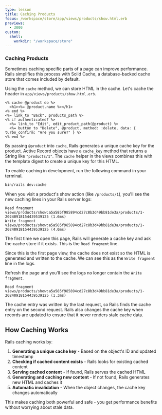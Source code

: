 ```yaml
---
type: lesson
title: Caching Products
focus: /workspace/store/app/views/products/show.html.erb
previews:
  - 3000
custom:
  shell:
    workdir: "/workspace/store"
---
```


### Caching Products

Sometimes caching specific parts of a page can improve performance. Rails simplifies this process with Solid Cache, a database-backed cache store that comes included by default.

Using the `cache` method, we can store HTML in the cache. Let's cache the header in `app/views/products/show.html.erb`.

```erb ins={1} ins={3}
<% cache @product do %>
  <h1><%= @product.name %></h1>
<% end %>
<%= link_to "Back", products_path %>
<% if authenticated? %>
  <%= link_to "Edit", edit_product_path(@product) %>
  <%= button_to "Delete", @product, method: :delete, data: { turbo_confirm: "Are you sure?" } %>
<% end %>
```

By passing `@product` into `cache`, Rails generates a unique cache key for the product. Active Record objects have a `cache_key` method that returns a String like `"products/1"`. The `cache` helper in the views combines this with the template digest to create a unique key for this HTML.

To enable caching in development, run the following command in your terminal.

```bash
bin/rails dev:cache
```

When you visit a product's show action (like `/products/1`), you'll see the new caching lines in your Rails server logs:

```
Read fragment views/products/show:a5a585f985894cd27c8b3d49bb81de3a/products/1-20240918154439539125 (1.6ms)
Write fragment views/products/show:a5a585f985894cd27c8b3d49bb81de3a/products/1-20240918154439539125 (4.0ms)
```

The first time we open this page, Rails will generate a cache key and ask the cache store if it exists. This is the `Read fragment` line.

Since this is the first page view, the cache does not exist so the HTML is generated and written to the cache. We can see this as the `Write fragment` line in the logs.

Refresh the page and you'll see the logs no longer contain the `Write fragment`.

```
Read fragment views/products/show:a5a585f985894cd27c8b3d49bb81de3a/products/1-20240918154439539125 (1.3ms)
```

The cache entry was written by the last request, so Rails finds the cache entry on the second request. Rails also changes the cache key when records are updated to ensure that it never renders stale cache data.

## How Caching Works

Rails caching works by:

1. **Generating a unique cache key** - Based on the object's ID and updated timestamp
2. **Checking if cached content exists** - Rails looks for existing cached content
3. **Serving cached content** - If found, Rails serves the cached HTML
4. **Generating and caching new content** - If not found, Rails generates new HTML and caches it
5. **Automatic invalidation** - When the object changes, the cache key changes automatically

This makes caching both powerful and safe - you get performance benefits without worrying about stale data.